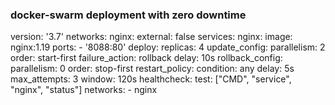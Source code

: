 ### docker-swarm deployment with zero downtime ###

   version: '3.7'
   networks:
     nginx:
       external: false
   services:
     nginx:
       image: nginx:1.19
       ports:
         - '8088:80'
       deploy:
         replicas: 4
         update_config:
           parallelism: 2
           order: start-first
           failure_action: rollback
           delay: 10s
         rollback_config:
           parallelism: 0
           order: stop-first
         restart_policy:
           condition: any
           delay: 5s
           max_attempts: 3
           window: 120s
       healthcheck:
         test: ["CMD", "service", "nginx", "status"]
       networks:
         - nginx

